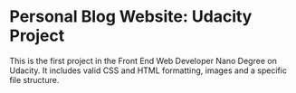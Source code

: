 # Personal Blog Website: Udacity Project

This is the first project in the Front End Web Developer Nano Degree on Udacity. It includes valid CSS and HTML formatting, images and a specific file structure. 